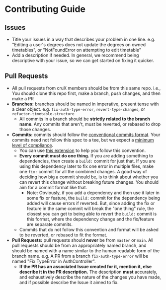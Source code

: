 # Contributing Guide

## Issues

- Title your issues in a way that describes your problem in one line. e.g. "Editing a user's degrees does not update the degrees on owned timetables", or "NotFoundError on attempting to edit timetable"
- Add a description if needed. In general, we recommend being descriptive with your issue, so we can get started on fixing it quicker.

## Pull Requests

- All pull requests from cruX members should be from this same repo. i.e., You should clone this repo first, make a branch, push changes, and then make a PR
- **Branches:** branches should be named in imperative, present tense with a clear object. e.g. `fix-auth-type-error`, `revert-type-changes`, or `refactor-timetable-structure`
  - All commits in a branch should be **strictly related to the branch name**. Any commits that aren't, must be reverted, or rebased to drop those changes.
- **Commits:** commits should follow the [conventional commits format](https://www.conventionalcommits.org/en/v1.0.0/). Your commits need not follow this spec to a tee, but we expect a [minimum level of compliance](https://www.conventionalcommits.org/en/v1.0.0/#commit-message-with-description-and-breaking-change-footer).
  - You can use [this extension](https://marketplace.visualstudio.com/items?itemName=vivaxy.vscode-conventional-commits) to help you follow this convention.
  - **Every commit must do one thing.** If you are adding something to dependencies, then create a `build:` commit for just that. If you are using this dependency later to fix one error in multiple files, make one `fix:` commit for all the combined changes. A good way of deciding how big a commit should be, is to think about whether you can revert this change without breaking future changes. You should aim for a commit format like that.
    - Note: Obviously, if you add a dependency and then use it later in some fix or feature, the `build:` commit for the dependency being added will cause errors if reverted. But, since adding the fix or feature in the same commit will break the "one thing" rule, the closest you can get to being able to revert the `build:` commit is this format, where the dependency change and the fix/feature are separate commits.
  - Commits that do not follow this convention and format will be asked to be reverted, or rebased to fit the format.
- **Pull Requests:** pull requests should **never** be from `master` or `main`. All pull requests should be from an appropriately named branch, and should be named with a name similar to the human readable form of the branch name. e.g. A PR from a branch `fix-auth-type-error` will be named "Fix TypeError in AuthController".
  - **If the PR has an associated Issue created for it, mention it, else describe it in the PR description.** The description **must** accurately, and exhaustively describe the nature of the changes you have made, and if possible describe the Issue it aimed to fix.
